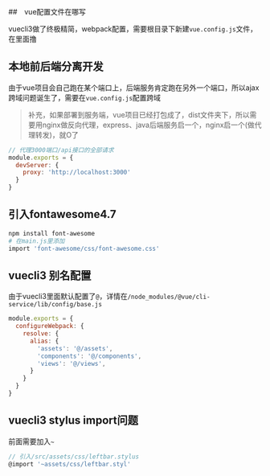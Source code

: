 ##　vue配置文件在哪写

vuecli3做了终极精简，webpack配置，需要根目录下新建`vue.config.js`文件，在里面撸

## 本地前后端分离开发

由于vue项目会自己跑在某个端口上，后端服务肯定跑在另外一个端口，所以ajax跨域问题诞生了，需要在`vue.config.js`配置跨域

> 补充，如果部署到服务端，vue项目已经打包成了，dist文件夹下，所以需要用nginx做反向代理，express、java后端服务启一个，nginx启一个(做代理转发)，就O了

```javascript
// 代理3000端口/api接口的全部请求
module.exports = {
  devServer: {
    proxy: 'http://localhost:3000'
  }
}
```

## 引入fontawesome4.7

```bash
npm install font-awesome
# 在main.js里添加
import 'font-awesome/css/font-awesome.css'
```

## vuecli3 别名配置

由于vuecli3里面默认配置了`@`，详情在`/node_modules/@vue/cli-service/lib/config/base.js`

```javascript
module.exports = {
  configureWebpack: {
    resolve: {
      alias: {
        'assets': '@/assets',
        'components': '@/components',
        'views': '@/views',
      }
    }
  }
}
```

## vuecli3 stylus import问题

前面需要加入`~`

```javascript
// 引入/src/assets/css/leftbar.stylus
@import '~assets/css/leftbar.styl'
```